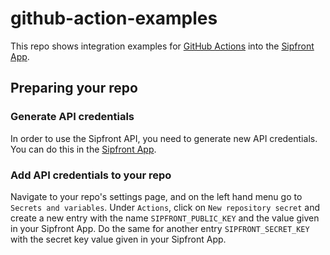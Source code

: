 # github-action-examples

This repo shows integration examples for [GitHub Actions](https://github.com/features/actions) into the [Sipfront App](https://app.sipfront.com).

## Preparing your repo

### Generate API credentials

In order to use the Sipfront API, you need to generate new API credentials. You can do this in the [Sipfront App](https://app.sipfront.com/subscription/apikey).

### Add API credentials to your repo

Navigate to your repo's settings page, and on the left hand menu go to `Secrets and variables`. Under `Actions`, click on `New repository secret` and create a new entry with the name `SIPFRONT_PUBLIC_KEY` and the value given in your Sipfront App. Do the same for another entry `SIPFRONT_SECRET_KEY` with the secret key value given in your Sipfront App.








